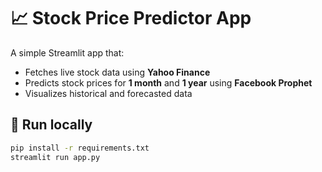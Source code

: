 # 📈 Stock Price Predictor App

A simple Streamlit app that:
- Fetches live stock data using **Yahoo Finance**
- Predicts stock prices for **1 month** and **1 year** using **Facebook Prophet**
- Visualizes historical and forecasted data

## 🚀 Run locally
```bash
pip install -r requirements.txt
streamlit run app.py
